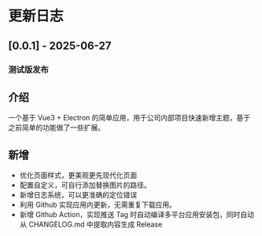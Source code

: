 # 更新日志

## [0.0.1] - 2025-06-27

### 测试版发布

## 介绍

一个基于 Vue3 + Electron 的简单应用，用于公司内部项目快速新增主题，基于之前简单的功能做了一些扩展。

## 新增

- 优化页面样式，更美观更先现代化页面
- 配置自定义，可自行添加替换图片的路径。
- 新增日志系统，可以更准确的定位错误
- 利用 Github 实现应用内更新，无需重复下载应用。
- 新增 Github Action，实现推送 Tag 时自动编译多平台应用安装包，同时自动从 CHANGELOG.md 中提取内容生成 Release
